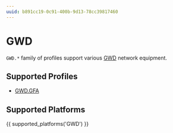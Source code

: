 ```yaml
---
uuid: b891cc19-0c91-400b-9d13-78cc39817460
---
```

# GWD

`GWD.*` family of profiles support various [GWD](http://www.gwdelight.com)
network equipment.

## Supported Profiles

- [GWD.GFA](GWD.GFA.md)

## Supported Platforms

{{ supported_platforms('GWD') }}
